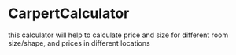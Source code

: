 # CarpertCalculator
this calculator will help to calculate price and size for different room size/shape, and prices in different locations

